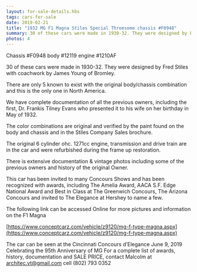 ```yaml
---
layout: for-sale-details.hbs
tags: cars-for-sale
date: 2019-02-21
title: "1932 MG F1 Magna Stiles Special Threesome chassis #F0948"
summary: 30 of these cars were made in 1930-32. They were designed by Fred Stiles with coachwork by James Young of Bromley. There are only 5 known to exist with the original body/chassis combination and this is the only one in North America.
photos: 4
---
```

Chassis #F0948 body #12119 engine #1210AF

30 of these cars were made in 1930-32. They were designed by Fred Stiles with coachwork by James Young of Bromley.

There are only 5 known to exist with the original body/chassis combination and this is the only one in North America.

We have complete documentation of all the previous owners, including the first, Dr. Frankis Tilney Evans who presented it to his wife on her birthday in May of 1932.

The color combinations are original and verified by the paint found on the body and chassis and in the Stiles Company Sales brochure.

The original 6 cylinder ohc. 1271cc engine, transmission and drive train are in the car and were refurbished during the frame up restoration.

There is extensive documentation & vintage photos including some of the previous owners and history of the original Owner.
 
This car has been invited to many Concours Shows and has been recognized with awards, including The Amelia Award, AACA
S.F. Edge National Award and Best in Class at The Greenwich Concours, The Arizona Concours and invited to The Elegance at
Hershey to name a few.

The following link can be accessed Online for more pictures and information on the F1 Magna

[https://www.conceptcarz.com/vehicle/z9120/mg-f-type-magna.aspx](https://www.conceptcarz.com/vehicle/z9120/mg-f-type-magna.aspx)

The car can be seen at the Cincinnati Concours d’Elegance June 9, 2019 Celebrating the 95th Anniversary of MG
For a complete list of awards, history, documentation and SALE PRICE, contact Malcolm at [architec.vt@gmail.com](mailto:architec.vt@gmail.com) cell (802) 793 0352
